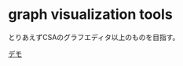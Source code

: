 # graph visualization tools

とりあえずCSAのグラフエディタ以上のものを目指す。

[デモ](http://htmlpreview.github.io/?https://github.com/algon-320/graph-vis-tools/blob/master/ts/index.html)